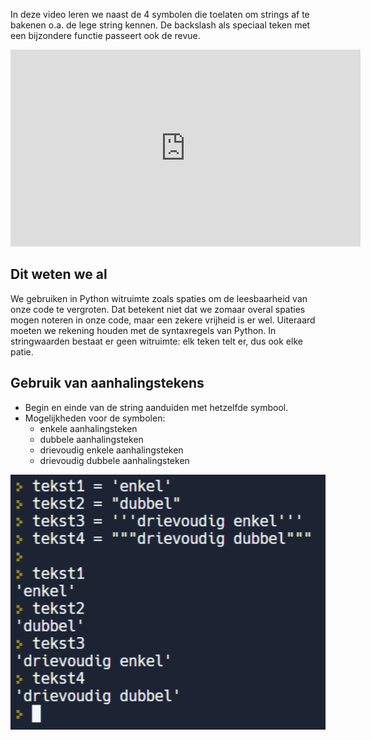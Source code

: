In deze video leren we naast de 4 symbolen die toelaten om strings af te bakenen o.a. de lege string kennen. De backslash als speciaal teken met een bijzondere functie passeert ook de revue.

<div align="center">
  <iframe width="560" height="315" src="https://www.youtube.com/embed/81YEEXJAk8U" title="YouTube video player" frameborder="0" allow="accelerometer; autoplay; clipboard-write; encrypted-media; gyroscope; picture-in-picture; web-share" allowfullscreen></iframe>
</div>

## Dit weten we al
We gebruiken in Python witruimte zoals spaties om de leesbaarheid van onze code te vergroten. Dat betekent niet dat we zomaar overal spaties mogen noteren in onze code, maar een zekere vrijheid is er wel. Uiteraard moeten we rekening houden met de syntaxregels van Python. In stringwaarden bestaat er geen witruimte: elk teken telt er, dus ook elke patie.

## Gebruik van aanhalingstekens
<ul> 
  <li>Begin en einde van de string aanduiden met hetzelfde symbool.</li>
  <li>Mogelijkheden voor de symbolen:
    <ul>
      <li>enkele aanhalingsteken</li>
      <li>dubbele aanhalingsteken</li>
      <li>drievoudig enkele aanhalingsteken</li>
      <li>drievoudig dubbele aanhalingsteken</li>
    </ul>
  </li>
</ul>

<div align="center">
  <img src="media/aanhalingstekens.png" align="center" width="550px" data-caption="Gebruik van aanhalingstekens." />
</div>

